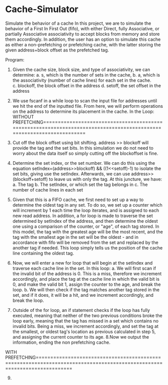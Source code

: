 # Cache-Simulator
Simulate the behavior of a cache
In this project, we are to simulate the behavior of a First In First Out (fifo), with either Direct, fully Associative, or partially Associative associativity to accept blocks from memory and store them accordingly. In addition, the user has an option to simulate this cache as either a non-prefetching or prefetching cache, with the latter storing the given address+block offset as the prefetched tag.

Program:
1. Given the cache size, block size, and type of associativity, we can determine:
  a. s, which is the number of sets in the cache, 
  b. a, which is the associativity (number of cache lines) for each set in the cache.  
  c. blockoff, the block offset in the address
  d. setoff, the set offset in the address

2. We use fscanf in a while loop to scan the input file for addresses until we hit the end of the inputted file. From here, we will perform operations on the address to determine its placement in the cache.
In the Loop:
WITHOUT PREFETCHING=====================================================================================================================
3. Cut off the block offset using bit shifting. address >> blockoff will provide the tag and the set bits. In this simulation we do not need to worry about the data itself so simply cutting off the blockoffset is fine.
4. Determine the set index, or the set number. We can do this using the equation setIndex=(address>>blockoff) && ((1<<setoff)-1) to isolate the set bits, giving use the setIndex. Afterwards, we can use address>>(blockoff+setoff) to leave us with only the tag.
At this juncture, we have:
  a. The tag
  b. The setIndex, or which set the tag belongs in
  c. The number of cache lines in each set
  
5. Given that this is a FIFO cache, we first need to set up a way to determine the oldest tag in any set. To do so,  we set up a counter which will increment by 1 each time the loop iterates, and is assigned to each new read address. In addition, a for loop is made to traverse the set determined by setIndex of the address, and then determine the oldest one using a comparison of the counter, or "age", of each tag stored. In this model, the tag with the greatest age will be the most recent, and the tag with the smallest age in the set will be the oldest - and in accordance with fifo will be removed from the set and replaced by the another tag if needed. This loop simply tells us the position of the cache line containing the oldest tag.
6. Now, we will enter a new for loop that will begin at the setIndex and traverse each cache line in the set. 
In this loop:
  a. We will first scan if the invalid bit of the address is 0. This is a miss, therefore we increment accordingly, and place the tag at the cache line in which the valid bit is 0, and make the valid bit 1, assign the counter to the age, and break the loop.
  b. We will then check if the tag matches another tag stored in the set, and if it does, it will be a hit, and we increment accordingly, and break the loop.
7. Outside of the for loop, an if statement checks if the loop has fully executed, meaning that neither of the two previous conditions broke the loop early, meaning that the tag has missed in a set which contains no invalid bits. Being a miss, we increment accordingly, and set the tag at the smallest, or oldest tag's location as previous calculated in step 5, and assigning the current counter to its age.
8.Now we output the information, ending the non prefetching cache.

WITH PREFETCHING========================================================================================================================

9. 

